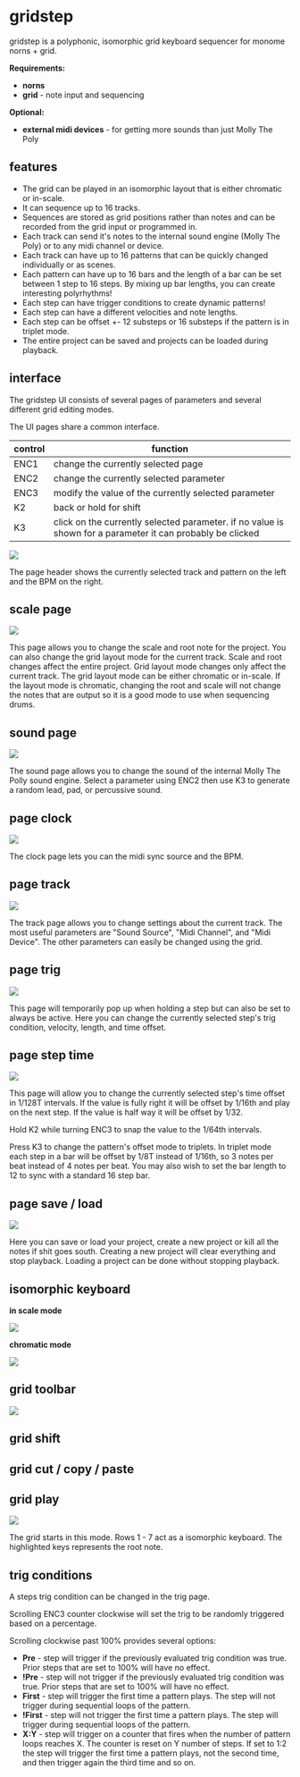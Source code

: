 # gridstep
gridstep is a polyphonic, isomorphic grid keyboard sequencer for monome norns + grid. 

**Requirements:**

* **norns**
* **grid** - note input and sequencing

**Optional:**

* **external midi devices** - for getting more sounds than just Molly The Poly



## features

* The grid can be played in an isomorphic layout that is either chromatic or in-scale. 
* It can sequence up to 16 tracks. 
* Sequences are stored as grid positions rather than notes and can be recorded from the grid input or programmed in.
* Each track can send it's notes to the internal sound engine (Molly The Poly) or to any midi channel or device. 
* Each track can have up to 16 patterns that can be quickly changed individually or as scenes.
* Each pattern can have up to 16 bars and the length of a bar can be set between 1 step to 16 steps. By mixing up bar lengths, you can create interesting polyrhythms! 
* Each step can have trigger conditions to create dynamic patterns!
* Each step can have a different velocities and note lengths.
* Each step can be offset +- 12 substeps or 16 substeps if the pattern is in triplet mode.
* The entire project can be saved and projects can be loaded during playback.



## interface

The gridstep UI consists of several pages of parameters and several different grid editing modes. 

The UI pages share a common interface.

| control | function                                                     |
| ------- | ------------------------------------------------------------ |
| ENC1    | change the currently selected page                           |
| ENC2    | change the currently selected parameter                      |
| ENC3    | modify the value of the currently selected parameter         |
| K2      | back or hold for shift                                       |
| K3      | click on the currently selected parameter. if no value is shown for a parameter it can probably be clicked |

![](img\page_header.png)

The page header shows the currently selected track and pattern on the left and the BPM on the right. 

## scale page

![](img\page_scale.png)

This page allows you to change the scale and root note for the project. You can also change the grid layout mode for the current track. Scale and root changes affect the entire project. Grid layout mode changes only affect the current track. The grid layout mode can be either chromatic or in-scale. If the layout mode is chromatic, changing the root and scale will not change the notes that are output so it is a good mode to use when sequencing drums. 

## sound page

![](img\page_sound.png)

The sound page allows you to change the sound of the internal Molly The Polly sound engine. Select a parameter using ENC2 then use K3 to generate a random lead, pad, or percussive sound.

## page clock

![](img\page_clock.png)

The clock page lets you can the midi sync source and the BPM. 

## page track

![](img\page_track.png)

The track page allows you to change settings about the current track. The most useful parameters are "Sound Source", "Midi Channel", and "Midi Device". The other parameters can easily be changed using the grid. 

## page trig

![](img\page_trig.png)

This page will temporarily pop up when holding a step but can also be set to always be active. Here you can change the currently selected step's trig condition, velocity, length, and time offset. 



## page step time

![](img\page_step_time.png)

This page will allow you to change the currently selected step's time offset in 1/128T intervals. If the value is fully right it will be offset by 1/16th and play on the next step. If the value is half way it will be offset by 1/32. 

Hold K2 while turning ENC3 to snap the value to the 1/64th intervals. 

Press K3 to change the pattern's offset mode to triplets. In triplet mode each step in a bar will be offset by 1/8T instead of 1/16th, so 3 notes per beat instead of 4 notes per beat. You may also wish to set the bar length to 12 to sync with a standard 16 step bar. 

## page save / load

![](img\page_save_load.png)

Here you can save or load your project, create a new project or kill all the notes if shit goes south. Creating a new project will clear everything and stop playback. Loading a project can be done without stopping playback. 



## isomorphic keyboard

**in scale mode**

![](img\grid_scale.png)

**chromatic mode**

![](img\grid_chromatic.png)

## grid toolbar

![](img\grid_toolbar.png)

## grid shift

## grid cut / copy / paste

## grid play

![](img\grid_play.png)

The grid starts in this mode. Rows 1 - 7 act as a isomorphic keyboard. The highlighted keys represents the root note. 





## trig conditions

A steps trig condition can be changed in the trig page. 

Scrolling ENC3 counter clockwise will set the trig to be randomly triggered based on a percentage.  

Scrolling clockwise past 100% provides several options:

* **Pre** - step will trigger if the previously evaluated trig condition was true. Prior steps that are set to 100% will have no effect.
* **!Pre** - step will not trigger if the previously evaluated trig condition was true. Prior steps that are set to 100% will have no effect.
* **First** - step will trigger the first time a pattern plays. The step will not trigger during sequential loops of the pattern.
* **!First** - step will not trigger the first time a pattern plays. The step will trigger during sequential loops of the pattern.
* **X:Y** - step will trigger on a counter that fires when the number of pattern loops reaches X. The counter is reset on Y number of steps. If set to 1:2 the step will trigger the first time a pattern plays, not the second time, and then trigger again the third time and so on. 






























